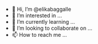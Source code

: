 - 👋 Hi, I’m @elikabaggalle
- 👀 I’m interested in ...
- 🌱 I’m currently learning ...
- 💞️ I’m looking to collaborate on ...
- 📫 How to reach me ...

<!---
elikabaggalle/elikabaggalle is a ✨ special ✨ repository because its `README.md` (this file) appears on your GitHub profile.
You can click the Preview link to take a look at your changes.
--->
